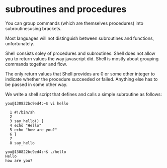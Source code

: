# subroutines and procedures

You can group commands (which are themselves procedures) into subroutinesusing brackets.

Most languages will not distinguish between subroutines and functions, unfortunately. 

Shell consists soley of procedures and subroutines. Shell does not allow you to return values the way javascript did. Shell is mostly about grouping commands together and flow. 

The only return values that Shell provides are 0 or some other integer to indicate whether the procedure succeeded or failed. Anything else has to be passed in some other way. 

We write a shell script that defines and calls a simple subroutine as follows:
```
you@130822bc9ed4:~$ vi hello

  1 #!/bin/sh
  2 
  3 say_hello() {
  4 echo "Hello"
  5 echo "how are you?"
  6 }
  7  
  8 say_hello

you@130822bc9ed4:~$ ./hello
Hello
how are you?
```

